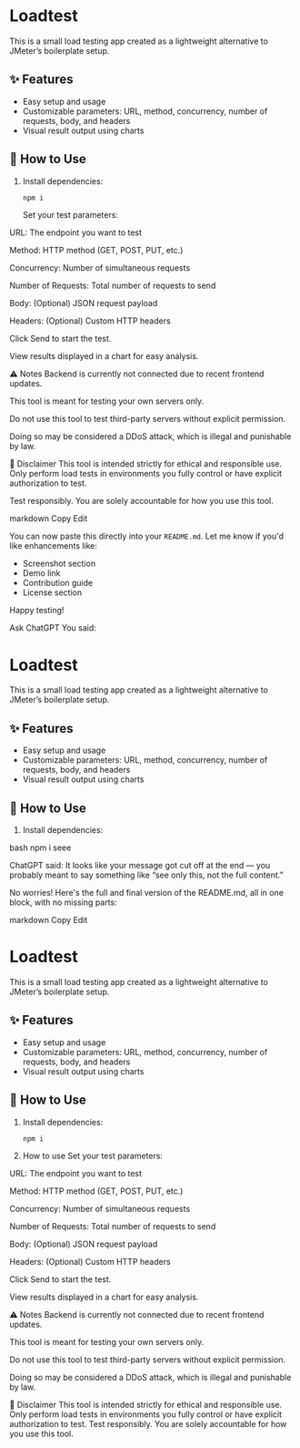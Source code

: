 # Loadtest

This is a small load testing app created as a lightweight alternative to JMeter’s boilerplate setup.

## ✨ Features

- Easy setup and usage
- Customizable parameters: URL, method, concurrency, number of requests, body, and headers
- Visual result output using charts

## 🚀 How to Use

1. Install dependencies:

   ```bash
   npm i
   ```


   Set your test parameters:

URL: The endpoint you want to test

Method: HTTP method (GET, POST, PUT, etc.)

Concurrency: Number of simultaneous requests

Number of Requests: Total number of requests to send

Body: (Optional) JSON request payload

Headers: (Optional) Custom HTTP headers

Click Send to start the test.

View results displayed in a chart for easy analysis.

⚠️ Notes
Backend is currently not connected due to recent frontend updates.

This tool is meant for testing your own servers only.

Do not use this tool to test third-party servers without explicit permission.

Doing so may be considered a DDoS attack, which is illegal and punishable by law.

🧠 Disclaimer
This tool is intended strictly for ethical and responsible use. Only perform load tests in environments you fully control or have explicit authorization to test.

Test responsibly. You are solely accountable for how you use this tool.

markdown
Copy
Edit

You can now paste this directly into your `README.md`. Let me know if you'd like enhancements like:

- Screenshot section
- Demo link
- Contribution guide
- License section

Happy testing!




Ask ChatGPT
You said:
# Loadtest

This is a small load testing app created as a lightweight alternative to JMeter’s boilerplate setup.

## ✨ Features

- Easy setup and usage
- Customizable parameters: URL, method, concurrency, number of requests, body, and headers
- Visual result output using charts

## 🚀 How to Use

1. Install dependencies:

   
bash
   npm i  seee


ChatGPT said:
It looks like your message got cut off at the end — you probably meant to say something like “see only this, not the full content.”

No worries! Here's the full and final version of the README.md, all in one block, with no missing parts:

markdown
Copy
Edit
# Loadtest

This is a small load testing app created as a lightweight alternative to JMeter’s boilerplate setup.

## ✨ Features

- Easy setup and usage
- Customizable parameters: URL, method, concurrency, number of requests, body, and headers
- Visual result output using charts

## 🚀 How to Use

1. Install dependencies:

   ```bash
   npm i
2. How to use 
Set your test parameters:

URL: The endpoint you want to test

Method: HTTP method (GET, POST, PUT, etc.)

Concurrency: Number of simultaneous requests

Number of Requests: Total number of requests to send

Body: (Optional) JSON request payload

Headers: (Optional) Custom HTTP headers

Click Send to start the test.

View results displayed in a chart for easy analysis.

⚠️ Notes
Backend is currently not connected due to recent frontend updates.

This tool is meant for testing your own servers only.

Do not use this tool to test third-party servers without explicit permission.

Doing so may be considered a DDoS attack, which is illegal and punishable by law.

🧠 Disclaimer
This tool is intended strictly for ethical and responsible use. Only perform load tests in environments you fully control or have explicit authorization to test.
Test responsibly. You are solely accountable for how you use this tool.






